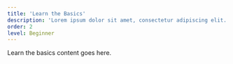 ```yaml
---
title: 'Learn the Basics'
description: 'Lorem ipsum dolor sit amet, consectetur adipiscing elit. Cras pharetra, erat sed consectetur ultrices, metus diam mollis est, facilisis mollis magna risus eget velit.'
order: 2
level: Beginner
---
```

Learn the basics content goes here.

